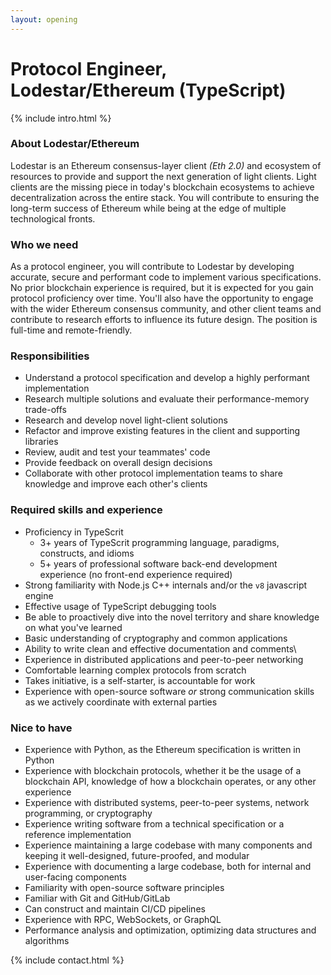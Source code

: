```yaml
---
layout: opening
---
```


# Protocol Engineer, Lodestar/Ethereum (TypeScript)

{% include intro.html %}

### About Lodestar/Ethereum

Lodestar is an Ethereum consensus-layer client _(Eth 2.0)_ and ecosystem of
resources to provide and support the next generation of light clients. Light
clients are the missing piece in today's blockchain ecosystems to achieve
decentralization across the entire stack. You will contribute to ensuring the
long-term success of Ethereum while being at the edge of multiple technological
fronts.

### Who we need

As a protocol engineer, you will contribute to Lodestar by developing accurate,
secure and performant code to implement various specifications. No prior
blockchain experience is required, but it is expected for you gain protocol
proficiency over time. You'll also have the opportunity to engage with the wider
Ethereum consensus community, and other client teams and contribute to research
efforts to influence its future design. The position is full-time and
remote-friendly.

### Responsibilities

- Understand a protocol specification and develop a highly performant
  implementation
- Research multiple solutions and evaluate their performance-memory trade-offs
- Research and develop novel light-client solutions
- Refactor and improve existing features in the client and supporting libraries
- Review, audit and test your teammates' code
- Provide feedback on overall design decisions
- Collaborate with other protocol implementation teams to share knowledge and
  improve each other's clients

### Required skills and experience

- Proficiency in TypeScrit
  - 3+ years of TypeScrit programming language, paradigms, constructs, and idioms
  - 5+ years of professional software back-end development experience (no front-end experience required)
- Strong familiarity with Node.js C++ internals and/or the `v8` javascript engine
- Effective usage of TypeScript debugging tools
- Be able to proactively dive into the novel territory and share knowledge on
  what you've learned
- Basic understanding of cryptography and common applications
- Ability to write clean and effective documentation and comments\
- Experience in distributed applications and peer-to-peer networking
- Comfortable learning complex protocols from scratch
- Takes initiative, is a self-starter, is accountable for work
- Experience with open-source software _or_ strong communication skills as we
  actively coordinate with external parties

### Nice to have

- Experience with Python, as the Ethereum specification is written in Python
- Experience with blockchain protocols, whether it be the usage of a blockchain
  API, knowledge of how a blockchain operates, or any other experience
- Experience with distributed systems, peer-to-peer systems, network
  programming, or cryptography
- Experience writing software from a technical specification or a reference
  implementation
- Experience maintaining a large codebase with many components and keeping it
  well-designed, future-proofed, and modular
- Experience with documenting a large codebase, both for internal and
  user-facing components
- Familiarity with open-source software principles
- Familiar with Git and GitHub/GitLab
- Can construct and maintain CI/CD pipelines
- Experience with RPC, WebSockets, or GraphQL
- Performance analysis and optimization, optimizing data structures and
  algorithms

{% include contact.html %}
